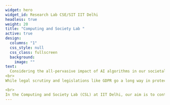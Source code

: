 ```yaml
---
widget: hero
widget_id: Research Lab CSE/SIT IIT Delhi
headless: true
weight: 20
title: "Computing and Society Lab "
active: true
design:
  columns: "1"
  css_style: null
  css_class: fullscreen
  background:
    image: ""
text:
  Considering the all-pervasive impact of AI algorithms in our societal lives, it is desirable that these algorithms embed the values/norms we have as a society, and different members of the population should not be disproportionately impacted by the algorithmic decisions. 
<br>
While legal scrutiny and legislations like GDPR go a long way in protecting the vulnerable citizens, rapidly changing technologies (such as the recent advances in Large Language Models and Generative AI) may already have a far-reaching impact before legal deliberations start taking place.

<br>
In the Computing and Society Lab (CSL) at IIT Delhi, our aim is to continuously monitor new platforms and technologies to understand whether there is any potential cause for concern, and then develop mechanisms to eliminate or reduce the impact. Towards this, we are working closely with the Government, Technology companies and Start-ups as well as non-profits working in the social sector.
---
```


